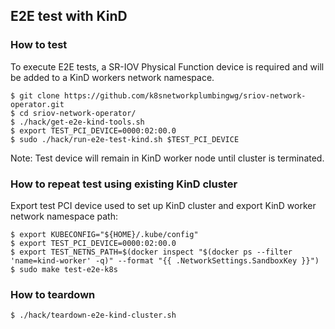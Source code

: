 ## E2E test with KinD
### How to test
To execute E2E tests, a SR-IOV Physical Function device is required and will be added to a KinD workers network namespace.
```
$ git clone https://github.com/k8snetworkplumbingwg/sriov-network-operator.git
$ cd sriov-network-operator/
$ ./hack/get-e2e-kind-tools.sh
$ export TEST_PCI_DEVICE=0000:02:00.0
$ sudo ./hack/run-e2e-test-kind.sh $TEST_PCI_DEVICE
```
Note: Test device will remain in KinD worker node until cluster is terminated.

### How to repeat test using existing KinD cluster
Export test PCI device used to set up KinD cluster and export KinD worker network namespace path:
```
$ export KUBECONFIG="${HOME}/.kube/config"
$ export TEST_PCI_DEVICE=0000:02:00.0
$ export TEST_NETNS_PATH=$(docker inspect "$(docker ps --filter 'name=kind-worker' -q)" --format "{{ .NetworkSettings.SandboxKey }}")
$ sudo make test-e2e-k8s
```

### How to teardown

```
$ ./hack/teardown-e2e-kind-cluster.sh
```
